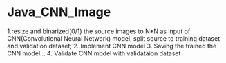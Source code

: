 # Java_CNN_Image

1.resize and binarized(0/1) the source images to N*N as input of CNN(Convolutional Neural Network) model, split source to training dataset and validation dataset;
2. Implement CNN model
3. Saving the trained the CNN model...
4. Validate CNN model with validataion dataset
